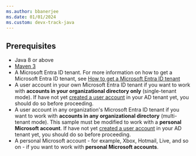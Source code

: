 ```yaml
---
ms.author: bbanerjee
ms.date: 01/01/2024
ms.custom: devx-track-java
---
```


## Prerequisites

- Java 8 or above
- [Maven 3](https://maven.apache.org/download.cgi)
- A Microsoft Entra ID tenant. For more information on how to get a Microsoft Entra ID tenant, see [How to get a Microsoft Entra ID tenant](/entra/identity-platform/quickstart-create-new-tenant)
- A user account in your own Microsoft Entra ID tenant if you want to work with **accounts in your organizational directory only** (single-tenant mode). If have not yet [created a user account](/entra/fundamentals/add-users) in your AD tenant yet, you should do so before proceeding.
- A user account in any organization's Microsoft Entra ID tenant if you want to work with **accounts in any organizational directory** (multi-tenant mode). This sample must be modified to work with a **personal Microsoft account**. If have not yet [created a user account](/entra/fundamentals/add-users) in your AD tenant yet, you should do so before proceeding.
- A personal Microsoft account - for example, Xbox, Hotmail, Live, and so on - if you want to work with **personal Microsoft accounts**.
